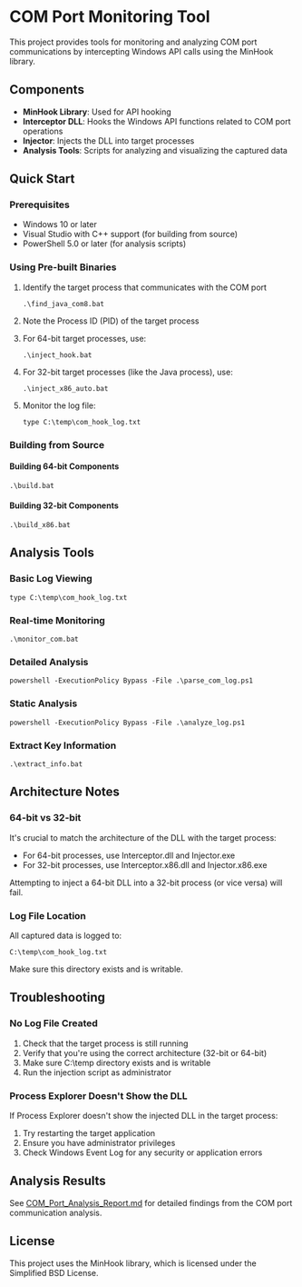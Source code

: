 # COM Port Monitoring Tool

This project provides tools for monitoring and analyzing COM port communications by intercepting Windows API calls using the MinHook library.

## Components

- **MinHook Library**: Used for API hooking
- **Interceptor DLL**: Hooks the Windows API functions related to COM port operations
- **Injector**: Injects the DLL into target processes
- **Analysis Tools**: Scripts for analyzing and visualizing the captured data

## Quick Start

### Prerequisites

- Windows 10 or later
- Visual Studio with C++ support (for building from source)
- PowerShell 5.0 or later (for analysis scripts)

### Using Pre-built Binaries

1. Identify the target process that communicates with the COM port
   ```
   .\find_java_com8.bat
   ```

2. Note the Process ID (PID) of the target process

3. For 64-bit target processes, use:
   ```
   .\inject_hook.bat
   ```

4. For 32-bit target processes (like the Java process), use:
   ```
   .\inject_x86_auto.bat
   ```

5. Monitor the log file:
   ```
   type C:\temp\com_hook_log.txt
   ```

### Building from Source

#### Building 64-bit Components
```
.\build.bat
```

#### Building 32-bit Components
```
.\build_x86.bat
```

## Analysis Tools

### Basic Log Viewing
```
type C:\temp\com_hook_log.txt
```

### Real-time Monitoring
```
.\monitor_com.bat
```

### Detailed Analysis
```
powershell -ExecutionPolicy Bypass -File .\parse_com_log.ps1
```

### Static Analysis
```
powershell -ExecutionPolicy Bypass -File .\analyze_log.ps1
```

### Extract Key Information
```
.\extract_info.bat
```

## Architecture Notes

### 64-bit vs 32-bit

It's crucial to match the architecture of the DLL with the target process:

- For 64-bit processes, use Interceptor.dll and Injector.exe
- For 32-bit processes, use Interceptor.x86.dll and Injector.x86.exe

Attempting to inject a 64-bit DLL into a 32-bit process (or vice versa) will fail.

### Log File Location

All captured data is logged to:
```
C:\temp\com_hook_log.txt
```

Make sure this directory exists and is writable.

## Troubleshooting

### No Log File Created

1. Check that the target process is still running
2. Verify that you're using the correct architecture (32-bit or 64-bit)
3. Make sure C:\temp directory exists and is writable
4. Run the injection script as administrator

### Process Explorer Doesn't Show the DLL

If Process Explorer doesn't show the injected DLL in the target process:

1. Try restarting the target application
2. Ensure you have administrator privileges
3. Check Windows Event Log for any security or application errors

## Analysis Results

See [COM_Port_Analysis_Report.md](COM_Port_Analysis_Report.md) for detailed findings from the COM port communication analysis.

## License

This project uses the MinHook library, which is licensed under the Simplified BSD License. 